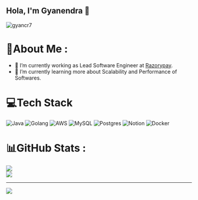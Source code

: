 ## Hola, I'm Gyanendra 👋

<p align="left"> <img src="https://komarev.com/ghpvc/?username=gyabcr7&label=Views&color=blue&style=plastic" alt="gyancr7" /> </p>

# 💫About Me :
- 🔭 I’m currently working as Lead Software Engineer at [Razorypay](https://razorpay.com/).
- 🌱 I’m currently learning more about Scalability and Performance of Softwares.

# 💻Tech Stack
![Java](https://img.shields.io/badge/java-%23ED8B00.svg?style=for-the-badge&logo=java&logoColor=white) ![Golang](https://img.shields.io/badge/go-%23ED8B00.svg?style=for-the-badge&logo=go&logoColor=white) ![AWS](https://img.shields.io/badge/AWS-%23FF9900.svg?style=for-the-badge&logo=amazon-aws&logoColor=white) ![MySQL](https://img.shields.io/badge/mysql-%2300f.svg?style=for-the-badge&logo=mysql&logoColor=white) ![Postgres](https://img.shields.io/badge/postgres-%23316192.svg?style=for-the-badge&logo=postgresql&logoColor=white) ![Notion](https://img.shields.io/badge/Notion-%23000000.svg?style=for-the-badge&logo=notion&logoColor=white) ![Docker](https://img.shields.io/badge/docker-%230db7ed.svg?style=for-the-badge&logo=docker&logoColor=white)
# 📊GitHub Stats :
![](https://github-readme-stats.vercel.app/api?username=gyancr7&hide_border=true&include_all_commits=true&count_private=true)<br/>
![](https://github-readme-streak-stats.herokuapp.com/?user=gyancr7&hide_border=true)<br/>

---
[![](https://visitcount.itsvg.in/api?id=gyancr7&icon=0&color=1)](https://visitcount.itsvg.in)
